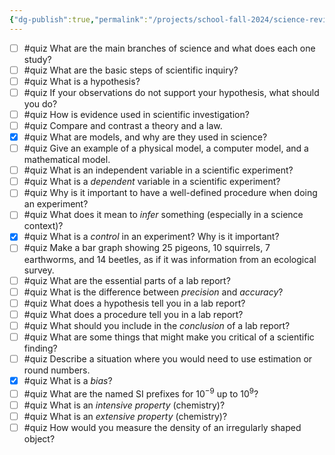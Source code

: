 ```yaml
---
{"dg-publish":true,"permalink":"/projects/school-fall-2024/science-review/science-review-questions/"}
---
```



- [ ] #quiz What are the main branches of science and what does each one study?
- [ ] #quiz What are the basic steps of scientific inquiry?
- [ ] #quiz What is a hypothesis?
- [ ] #quiz If your observations do not support your hypothesis, what should you do?
- [ ] #quiz How is evidence used in scientific investigation?
- [ ] #quiz Compare and contrast a theory and a law.
- [x] #quiz What are models, and why are they used in science?
- [ ] #quiz Give an example of a physical model, a computer model, and a mathematical model.
- [ ] #quiz What is an independent variable in a scientific experiment?
- [ ] #quiz What is a *dependent* variable in a scientific experiment?
- [ ] #quiz Why is it important to have a well-defined procedure when doing an experiment?
- [ ] #quiz What does it mean to *infer* something (especially in a science context)?
- [x] #quiz What is a *control* in an experiment? Why is it important?
- [ ] #quiz Make a bar graph showing 25 pigeons, 10 squirrels, 7 earthworms, and 14 beetles, as if it was information from an ecological survey.
- [ ] #quiz What are the essential parts of a lab report?
- [ ] #quiz What is the difference between *precision* and *accuracy*?
- [ ] #quiz What does a hypothesis tell you in a lab report?
- [ ] #quiz What does a procedure tell you in a lab report?
- [ ] #quiz What should you include in the *conclusion* of a lab report?
- [ ] #quiz What are some things that might make you critical of a scientific finding?
- [ ] #quiz Describe a situation where you would need to use estimation or round numbers.
- [x] #quiz What is a *bias*?
- [ ] #quiz What are the named SI prefixes for $10^{-9}$ up to $10^{9}$?
- [ ] #quiz What is an *intensive property* (chemistry)?
- [ ] #quiz What is an *extensive property* (chemistry)?
- [ ] #quiz How would you measure the density of an irregularly shaped object?